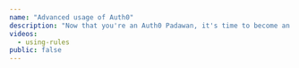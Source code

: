 ```yaml
---
name: "Advanced usage of Auth0"
description: "Now that you're an Auth0 Padawan, it's time to become an Auth0 Master with this advanced tutorial"
videos:
  - using-rules
public: false
---
```

